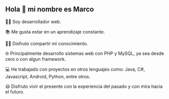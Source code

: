 ## Hola 👋 mi nombre es Marco

:man_technologist: Soy desarrollador web.

:books: Me gusta estar en un aprendizaje constante.

:man_teacher: Disfruto compartir mi conocimiento.

:globe_with_meridians: Principalmente desarrollo sistemas web con PHP y MySQL, ya sea desde cero o con algun framework.

:computer: He trabajado con proyectos en otros lenguajes como: Java, C#, Javascript, Android, Python, entre otros.

:smiley: Disfruto vivir el presente con la experiencia del pasado y con mira hacia el futuro.

